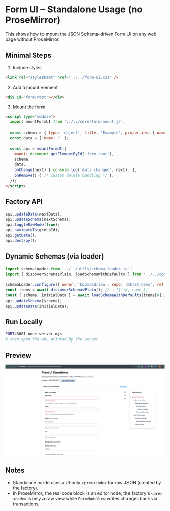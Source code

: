 # Form UI – Standalone Usage (no ProseMirror)

This shows how to mount the JSON Schema–driven Form UI on any web page without ProseMirror.

## Minimal Steps

1) Include styles
```html
<link rel="stylesheet" href="../../form-ui.css" />
```

2) Add a mount element
```html
<div id="form-root"></div>
```

3) Mount the form
```html
<script type="module">
  import mountFormUI from '../../core/form-mount.js';

  const schema = { type: 'object', title: 'Example', properties: { name: { type: 'string' } } };
  const data = { name: '' };

  const api = mountFormUI({
    mount: document.getElementById('form-root'),
    schema,
    data,
    onChange(next) { console.log('data changed', next); },
    onRemove() { /* custom delete handling */ },
  });
</script>
```

## Factory API
```js
api.updateData(nextData);
api.updateSchema(nextSchema);
api.toggleRawMode(true);
api.navigateTo(groupId);
api.getData();
api.destroy();
```

## Dynamic Schemas (via loader)
```js
import schemaLoader from '../../utils/schema-loader.js';
import { discoverSchemasPlain, loadSchemaWithDefaults } from '../../commands/form-commands.js';

schemaLoader.configure({ owner: 'kozmaadrian', repo: 'mhast-demo', ref: 'main', basePath: 'forms/' });
const items = await discoverSchemasPlain(); // → [{ id, name }]
const { schema, initialData } = await loadSchemaWithDefaults(items[0].id);
api.updateSchema(schema);
api.updateData(initialData);
```

## Run Locally
```bash
PORT=3001 node server.mjs
# then open the URL printed by the server
```

## Preview

![Standalone Form UI preview](./screenshot.png)

## Notes
- Standalone mode uses a UI‑only `<pre><code>` for raw JSON (created by the factory).
- In ProseMirror, the real code block is an editor node; the factory's `<pre><code>` is only a raw view while `FormNodeView` writes changes back via transactions.
